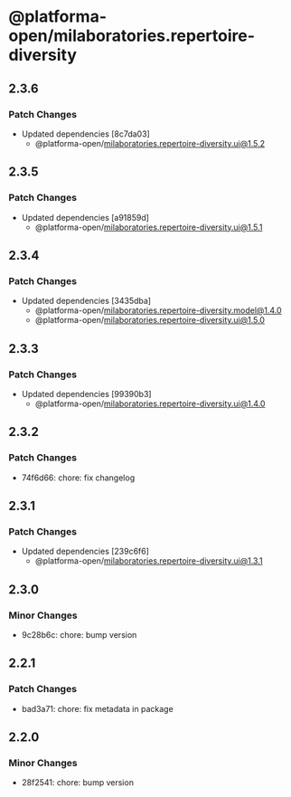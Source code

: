# @platforma-open/milaboratories.repertoire-diversity

## 2.3.6

### Patch Changes

- Updated dependencies [8c7da03]
  - @platforma-open/milaboratories.repertoire-diversity.ui@1.5.2

## 2.3.5

### Patch Changes

- Updated dependencies [a91859d]
  - @platforma-open/milaboratories.repertoire-diversity.ui@1.5.1

## 2.3.4

### Patch Changes

- Updated dependencies [3435dba]
  - @platforma-open/milaboratories.repertoire-diversity.model@1.4.0
  - @platforma-open/milaboratories.repertoire-diversity.ui@1.5.0

## 2.3.3

### Patch Changes

- Updated dependencies [99390b3]
  - @platforma-open/milaboratories.repertoire-diversity.ui@1.4.0

## 2.3.2

### Patch Changes

- 74f6d66: chore: fix changelog

## 2.3.1

### Patch Changes

- Updated dependencies [239c6f6]
  - @platforma-open/milaboratories.repertoire-diversity.ui@1.3.1

## 2.3.0

### Minor Changes

- 9c28b6c: chore: bump version

## 2.2.1

### Patch Changes

- bad3a71: chore: fix metadata in package

## 2.2.0

### Minor Changes

- 28f2541: chore: bump version
